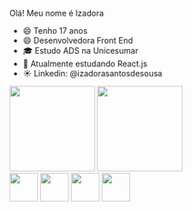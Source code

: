 Olá! Meu nome é Izadora

- 😄 Tenho 17 anos
- 😄 Desenvolvedora Front End
- 🎓 Estudo ADS na Unicesumar
- 🌱 Atualmente estudando React.js
- ☀️ Linkedin: @izadorasantosdesousa

<div>
    <img height="150em" src="https://github-readme-stats-ten-gilt.vercel.app/api?username=izadorasantos922&show_icons=true&theme=dracula&count_private=true">
    <img height="150em" src="https://github-readme-stats-ten-gilt.vercel.app/api/top-langs/?username=izadorasantos922&layout=compact&theme=dracula">
</div>
<div>
    <img height='50em' src="https://cdn.worldvectorlogo.com/logos/html-1.svg">
    <img height='50em' src='https://cdn.worldvectorlogo.com/logos/css-3.svg'>
    <img height='50em' src="https://cdn.worldvectorlogo.com/logos/logo-javascript.svg">
    <img height='50em' src="https://cdn.worldvectorlogo.com/logos/react-2.svg">
  </div>
  
  
